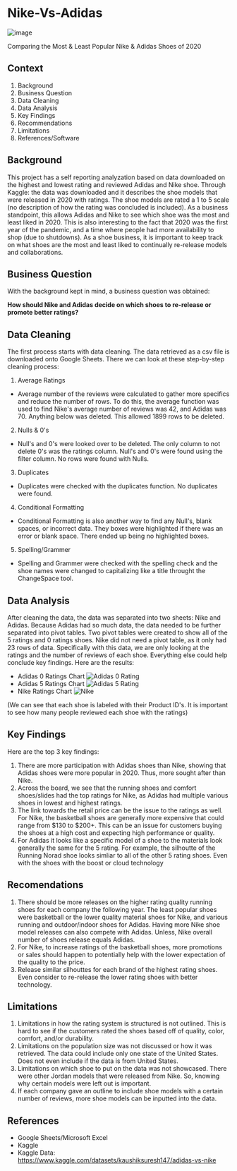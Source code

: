 # Nike-Vs-Adidas
![image](https://user-images.githubusercontent.com/123437423/226263583-0d70557d-12f5-49f6-95ad-86a8f4eff51c.png)

Comparing the Most &amp; Least Popular Nike &amp; Adidas Shoes of 2020

## Context
1. Background
2. Business Question
3. Data Cleaning
4. Data Analysis
5. Key Findings
6. Recommendations
7. Limitations
8. References/Software

## Background
This project has a self reporting analyzation based on data downloaded on the highest and lowest rating and reviewed Adidas and Nike shoe. Through Kaggle: the data was downloaded and it describes the shoe models that were released in 2020 with ratings. The shoe models are rated a 1 to 5 scale (no description of how the rating was concluded is included). As a business standpoint, this allows Adidas and Nike to see which shoe was the most and least liked in 2020. This is also interesting to the fact that 2020 was the first year of the pandemic, and a time where people had more availability to shop (due to shutdowns). As a shoe business, it is important to keep track on what shoes are the most and least liked to continually re-release models and collaborations.

## Business Question
With the background kept in mind, a business question was obtained:

**How should Nike and Adidas decide on which shoes to re-release or promote better ratings?**


## Data Cleaning
The first process starts with data cleaning. The data retrieved as a csv file is downloaded onto Google Sheets. There we can look at these step-by-step cleaning process:
1. Average Ratings
* Average number of the reviews were calculated to gather more specifics and reduce the number of rows. To do this, the average function was used to find Nike's average number of reviews was 42, and Adidas was 70. Anything below was deleted. This allowed 1899 rows to be deleted.
2. Nulls & 0's
* Null's and 0's were looked over to be deleted. The only column to not delete 0's was the ratings column. Null's and 0's were found using the filter column. No rows were found with Nulls.
3. Duplicates
* Duplicates were checked with the duplicates function. No duplicates were found.
4. Conditional Formatting
* Conditional Formatting is also another way to find any Null's, blank spaces, or incorrect data. They boxes were highlighted if there was an error or blank space. There ended up being no highlighted boxes.
5. Spelling/Grammer
* Spelling and Grammer were checked with the spelling check and the shoe names were changed to capitalizing like a title throught the ChangeSpace tool.

## Data Analysis
After cleaning the data, the data was separated into two sheets: Nike and Adidas. Because Adidas had so much data, the data needed to be further separated into pivot tables. Two pivot tables were created to show all of the 5 ratings and 0 ratings shoes. Nike did not need a pivot table, as it only had 23 rows of data. Specifically with this data, we are only looking at the ratings and the number of reviews of each shoe. Everything else could help conclude key findings. Here are the results:

* Adidas 0 Ratings Chart
![Adidas 0 Rating](https://user-images.githubusercontent.com/123437423/226259518-6711784c-77a5-4033-bf84-d8ab16d29b88.png)
* Adidas 5 Ratings Chart
![Adidas 5 Rating](https://user-images.githubusercontent.com/123437423/226260120-2060a1de-6d21-4215-9ebf-008e8a829fd3.png)
* Nike Ratings Chart
![Nike](https://user-images.githubusercontent.com/123437423/226259557-47ab3808-1ac8-4f94-a0ca-675b7fbd8cbb.PNG)

(We can see that each shoe is labeled with their Product ID's. It is important to see how many people reviewed each shoe with the ratings)

## Key Findings
Here are the top 3 key findings:
1. There are more participation with Adidas shoes than Nike, showing that Adidas shoes were more popular in 2020. Thus, more sought after than Nike.
2. Across the board, we see that the running shoes and comfort shoes/slides had the top ratings for Nike, as Adidas had multiple various shoes in lowest and highest ratings.
3. The link towards the retail price can be the issue to the ratings as well. For Nike, the basketball shoes are generally more expensive that could range from $130 to $200+. This can be an issue for customers buying the shoes at a high cost and expecting high performance or quality. 
4. For Adidas it looks like a specific model of a shoe to the materials look generally the same for the 5 rating. For example, the silhoutte of the Running Norad shoe looks simliar to all of the other 5 rating shoes. Even with the shoes with the boost or cloud technology

## Recomendations
1. There should be more releases on the higher rating quality running shoes for each company the following year. The least popular shoes were basketball or the lower quality material shoes for Nike, and various running and outdoor/indoor shoes for Adidas. Having more Nike shoe model releases can also compete with Adidas. Unless, Nike overall number of shoes release equals Adidas.
2. For Nike, to increase ratings of the basketball shoes, more promotions or sales should happen to potentially help with the lower expectation of the quality to the price.
3. Release similar silhouttes for each brand of the highest rating shoes. Even consider to re-release the lower rating shoes with better technology.

## Limitations
1. Limitations in how the rating system is structured is not outlined. This is hard to see if the customers rated the shoes based off of quality, color, comfort, and/or durability.
2. Limitations on the population size was not discussed or how it was retrieved. The data could include only one state of the United States. Does not even include if the data is from United States.
3. Limitations on which shoe to put on the data was not showcased. There were other Jordan models that were released from Nike. So, knowing why certain models were left out is important. 
4. If each company gave an outline to include shoe models with a certain number of reviews, more shoe models can be inputted into the data.

## References
* Google Sheets/Microsoft Excel
* Kaggle
* Kaggle Data: https://www.kaggle.com/datasets/kaushiksuresh147/adidas-vs-nike
